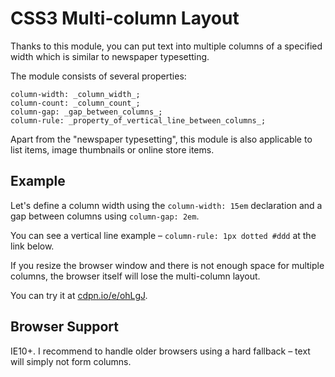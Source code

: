 CSS3 Multi-column Layout
========================

Thanks to this module, you can put text into multiple columns of a specified
width which is similar to newspaper typesetting.

The module consists of several properties:

~~~~~~~~~~~~~~~~~~~~~~~~~~~~~~~~~~~~~~~~~~~~~~~~~~~~~~~~~~~~~~~~~~~~~~~~~~~~~~~~
column-width: _column_width_;
column-count: _column_count_;
column-gap: _gap_between_columns_;
column-rule: _property_of_vertical_line_between_columns_;
~~~~~~~~~~~~~~~~~~~~~~~~~~~~~~~~~~~~~~~~~~~~~~~~~~~~~~~~~~~~~~~~~~~~~~~~~~~~~~~~

Apart from the "newspaper typesetting", this module is also applicable to list
items, image thumbnails or online store items.

Example
-------

Let's define a column width using the `column-width: 15em` declaration and a gap
between columns using `column-gap: 2em`.

You can see a vertical line example – `column-rule: 1px dotted #ddd` at the link
below.

If you resize the browser window and there is not enough space for multiple
columns, the browser itself will lose the multi-column layout.

You can try it at [cdpn.io/e/ohLgJ](<http://cdpn.io/e/ohLgJ>).

Browser Support
---------------

IE10+. I recommend to handle older browsers using a hard fallback – text will
simply not form columns.
